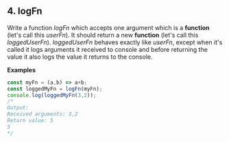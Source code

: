 ## 4. logFn

Write a function _logFn_ which accepts one argument which is a __function__ (let's call this _userFn_). It should return a new __function__ (let's call this _loggedUserFn_).
_loggedUserFn_ behaves exactly like _userFn_, except when it's called it logs arguments it received to console and before returning the value it also logs the value it returns to the console. 


__Examples__

```Javascript
const myFn = (a,b) => a+b;
const loggedMyFn = logFn(myFn);
console.log(loggedMyFn(3,2));
/*
Output:
Received arguments: 3,2
Return value: 5
5 
*/
```